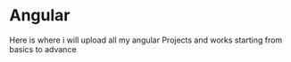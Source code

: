 # Angular
Here is where i will upload all my angular Projects and works starting from basics to advance 
